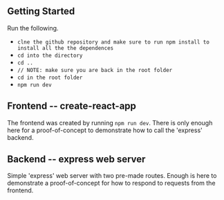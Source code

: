 ## Getting Started

Run the following.

- `clne the github repository and make sure to run npm install to install all the the dependences`
- `cd into the directory`
- `cd ..` 
- `// NOTE: make sure you are back in the root folder`
- `cd in the root folder`
- `npm run dev`

## Frontend -- create-react-app

The frontend was created by running `npm run dev`. There is 
only enough here for a proof-of-concept to demonstrate how to call the 'express' backend.

## Backend -- express web server

Simple 'express' web server with two pre-made routes. Enough is here to demonstrate 
a proof-of-concept for how to respond to requests from the frontend.
